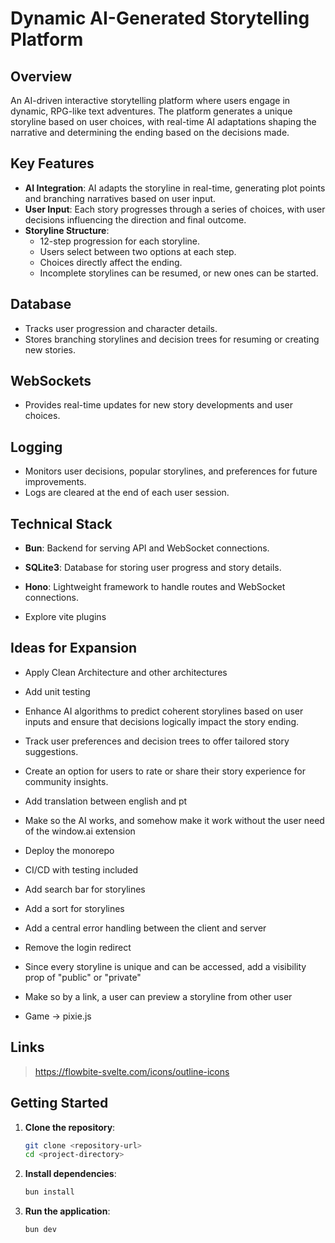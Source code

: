 # Dynamic AI-Generated Storytelling Platform

## Overview

An AI-driven interactive storytelling platform where users engage in dynamic,
RPG-like text adventures. The platform generates a unique storyline based on
user choices, with real-time AI adaptations shaping the narrative and
determining the ending based on the decisions made.

## Key Features

- **AI Integration**: AI adapts the storyline in real-time, generating plot
  points and branching narratives based on user input.
- **User Input**: Each story progresses through a series of choices, with user
  decisions influencing the direction and final outcome.
- **Storyline Structure**:
  - 12-step progression for each storyline.
  - Users select between two options at each step.
  - Choices directly affect the ending.
  - Incomplete storylines can be resumed, or new ones can be started.

## Database

- Tracks user progression and character details.
- Stores branching storylines and decision trees for resuming or creating new
  stories.

## WebSockets

- Provides real-time updates for new story developments and user choices.

## Logging

- Monitors user decisions, popular storylines, and preferences for future
  improvements.
- Logs are cleared at the end of each user session.

## Technical Stack

- **Bun**: Backend for serving API and WebSocket connections.
- **SQLite3**: Database for storing user progress and story details.
- **Hono**: Lightweight framework to handle routes and WebSocket connections.

- Explore vite plugins

## Ideas for Expansion

- Apply Clean Architecture and other architectures
- Add unit testing

- Enhance AI algorithms to predict coherent storylines based on user inputs and
  ensure that decisions logically impact the story ending.
- Track user preferences and decision trees to offer tailored story suggestions.
- Create an option for users to rate or share their story experience for
  community insights.

- Add translation between english and pt

- Make so the AI works, and somehow make it work without the user need of the
  window.ai extension
- Deploy the monorepo
- CI/CD with testing included

- Add search bar for storylines
- Add a sort for storylines

- Add a central error handling between the client and server
- Remove the login redirect

- Since every storyline is unique and can be accessed, add a visibility prop of
  "public" or "private"
- Make so by a link, a user can preview a storyline from other user

- Game -> pixie.js

## Links

> https://flowbite-svelte.com/icons/outline-icons

## Getting Started

1. **Clone the repository**:

   ```bash
   git clone <repository-url>
   cd <project-directory>
   ```

2. **Install dependencies**:

   ```bash
   bun install
   ```

3. **Run the application**:

   ```bash
   bun dev
   ```
